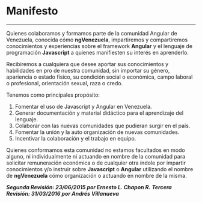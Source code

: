 # Manifesto
---

Quienes colaboramos y formamos parte de la comunidad Angular de Venezuela, conocida cómo **ngVenezuela**, impartiremos y compartiremos conocimientos y experiencias sobre el framework **Angular** y el lenguaje de programación **Javascript** a quienes manifiesten su interés en aprenderlo.

Recibiremos a cualquiera que desee aportar sus conocimientos y habilidades en pro de nuestra comunidad, sin importar su género, apariencia o estado físico, su condición social o económica, campo laboral o profesional, orientación sexual, raza o credo.

Tenemos como principales propósito:

1. Fomentar el uso de Javascript y Angular en Venezuela.
2. Generar documentación y material didáctico para el aprendizaje del lenguaje.
3. Colaborar con las nuevas comunidades que pudieran surgir en el país.
4. Fomentar la unión y la auto organización de nuevas comunidades.
5. Incentivar la colaboración y el trabajo en equipo.

Quienes conformamos esta comunidad no estamos facultados en modo alguno, ni individualmente ni actuando en nombre de la comunidad para solicitar remuneración económica o de cualquier otra índole por impartir conocimientos y/o instruir sobre **Javascript** o **Angular** utilizando el nombre de **ngVenezuela** cómo organización o actuando en nombre de la misma.

***Segunda Revisión: 23/06/2015 por Ernesto L. Chapon R.***
***Tercera Revisión: 31/03/2016 por Andrés Villanueva***
